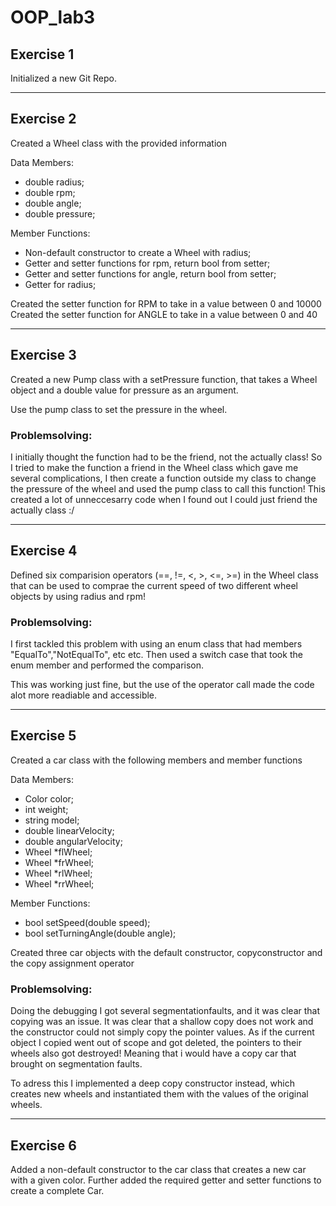 # OOP_lab3

## Exercise 1

Initialized a new Git Repo.

---

## Exercise 2

Created a Wheel class with the provided information

Data Members:

- double radius;
- double rpm;
- double angle;
- double pressure;

Member Functions:

- Non-default constructor to create a Wheel with radius;
- Getter and setter functions for rpm, return bool from setter;
- Getter and setter functions for angle, return bool from setter;
- Getter for radius;

Created the setter function for RPM to take in a value between 0 and 10000
Created the setter function for ANGLE to take in a value between 0 and 40

---

## Exercise 3

Created a new Pump class with a setPressure function, that takes a Wheel object and a double value for pressure
as an argument.

Use the pump class to set the pressure in the wheel.

### Problemsolving:

I initially thought the function had to be the friend, not the actually class! So I tried to make the function a friend in the Wheel class which gave me several complications, I then create a function outside my class to change the pressure of the wheel and used the pump class to call this function! This created a lot of unneccesarry code when I found out I could just friend the actually class :/

---

## Exercise 4

Defined six comparision operators (==, !=, <, >, <=, >=) in the Wheel class that can be used to comprae the current speed of two different wheel objects by using radius and rpm!

### Problemsolving:

I first tackled this problem with using an enum class that had members "EqualTo","NotEqualTo", etc etc.
Then used a switch case that took the enum member and performed the comparison.

This was working just fine, but the use of the operator call made the code alot more readiable and accessible.

---

## Exercise 5

Created a car class with the following members and member functions

Data Members:

- Color color;
- int weight;
- string model;
- double linearVelocity;
- double angularVelocity;
- Wheel \*flWheel;
- Wheel \*frWheel;
- Wheel \*rlWheel;
- Wheel \*rrWheel;

Member Functions:

- bool setSpeed(double speed);
- bool setTurningAngle(double angle);

Created three car objects with the default constructor, copyconstructor and the copy assignment operator

### Problemsolving:

Doing the debugging I got several segmentationfaults, and it was clear that copying was an issue.
It was clear that a shallow copy does not work and the constructor could not simply copy the pointer values. As if the current object I copied went out of scope and got deleted, the pointers to their wheels also got destroyed! Meaning that i would have a copy car that brought on segmentation faults.

To adress this I implemented a deep copy constructor instead, which creates new wheels and instantiated them with the values of the original wheels.

---

## Exercise 6

Added a non-default constructor to the car class that creates a new car with a given color.
Further added the required getter and setter functions to create a complete Car.
